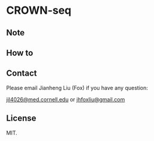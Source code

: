 # CROWN-seq

## Note

## How to

## Contact

Please email Jianheng Liu (Fox) if you have any question:

jil4026@med.cornell.edu or jhfoxliu@gmail.com

## License

MIT.

